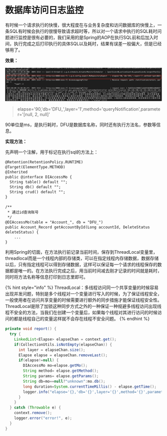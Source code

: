 # 数据库访问日志监控

有时候一个请求执行的快慢，很大程度在与业务复杂度和访问数据库的快慢上，一条SQL有时候会执行的很慢导致请求超时等，所以对一个请求中执行的SQL耗时问题进行监控是很有必要的，我们采用的是Spring的AOP在执行SQL前和后加入时间，执行完成之后打印执行的具体SQL以及耗时，结果有误差一般偏大，但是已经够用了。

**效果：**

![](../.gitbook/assets/image%20%28102%29.png)

> elapse='90,'db='DFU\_',layer='1',method='queryNotification',parameter='\[null, 2, null\]'

90单位是ms，是执行耗时，DFU是数据库名称，同时还有执行方法名，参数等信息。

**实现方法：**

先声明一个注解，用于标记在执行sql的方法上：

```text
@Retention(RetentionPolicy.RUNTIME)
@Target(ElementType.METHOD)
@Inherited
public @interface DIAccessMo {
  String table() default "";
  String db() default "";
  String crud() default "";
}

/**
 * 通过id查询账号
 */
@DIAccessMo(table = "Account_", db = "DFU_")
public Account_Record getAccountById(Long accountId, DeleteStatus deleteStatus) {
    ...
}
```

 利用Spring的切面，在方法执行前记录当前时间，保存到ThreadLocal变量里，threadlocal而是一个线程内部的存储类，可以在指定线程内存储数据，数据存储以后，只有指定线程可以得到存储数据，这样可以保证每一个请求的线程保存的数据都是唯一的。在方法执行完成之后，用当前时间减去刚才记录的时间就是耗时，同时将方法名称等信息打印到日志里即可。

{% hint style="info" %}
ThreadLocal：多线程访问同一个共享变量的时候容易出现并发问题，特别是多个线程对一个变量进行写入的时候，为了保证线程安全，一般使用者在访问共享变量的时候需要进行额外的同步措施才能保证线程安全性。ThreadLocal是除了加锁这种同步方式之外的一种保证一种规避多线程访问出现线程不安全的方法，当我们在创建一个变量后，如果每个线程对其进行访问的时候访问的都是线程自己的变量这样就不会存在线程不安全问题。
{% endhint %}

```java
private void report() {
  try {
    LinkedList<Elapse> elapseChan = context.get();
    if(CollectionUtils.isNotEmpty(elapseChan)) {
      int layer = elapseChan.size();
      Elapse elapse = elapseChan.removeLast();
      if(elapse!=null) {
        DIAccessMo mo=elapse.getMo();
        String method= elapse.getMethod();
        String params= elapse.getParams();
        String db=mo==null?"unknown":mo.db();
        long duration=System.currentTimeMillis() - elapse.getTime();
        logger.info("elapse='{},'db='{}',layer='{}',method='{}',parameter='{}'",duration,db,layer,method,params);
      }
    }
  } catch (Throwable e) {
    context.remove();
    logger.error("error!", e);
  }
}
```



